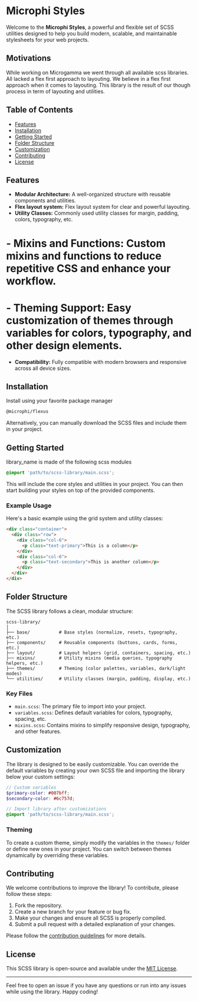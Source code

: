 # Microphi Styles

Welcome to the **Microphi Styles**, a powerful and flexible set of SCSS utilities designed to help you build modern, scalable, and maintainable stylesheets for your web projects.

## Motivations
While working on Microgamma we went through all available scss libraries. All lacked a flex first approach to layouting.
We believe in a flex first approach when it comes to layouting. This library is the result of our though process in term of layouting and utilities.


## Table of Contents

- [Features](#features)
- [Installation](#installation)
- [Getting Started](#getting-started)
- [Folder Structure](#folder-structure)
- [Customization](#customization)
- [Contributing](#contributing)
- [License](#license)

## Features

- **Modular Architecture:** A well-organized structure with reusable components and utilities.
- **Flex layout system:** Flex layout system for clear and powerful layouting.
- **Utility Classes:** Commonly used utility classes for margin, padding, colors, typography, etc.
# - **Mixins and Functions:** Custom mixins and functions to reduce repetitive CSS and enhance your workflow.
# - **Theming Support:** Easy customization of themes through variables for colors, typography, and other design elements.
- **Compatibility:** Fully compatible with modern browsers and responsive across all device sizes.

## Installation

Install using your favorite package manager

```bash
@microphi/flexus
```

Alternatively, you can manually download the SCSS files and include them in your project.

## Getting Started

library_name is made of the following scss modules


```scss
@import 'path/to/scss-library/main.scss';
```

This will include the core styles and utilities in your project. You can then start building your styles on top of the provided components.

### Example Usage

Here's a basic example using the grid system and utility classes:

```html
<div class="container">
  <div class="row">
    <div class="col-6">
      <p class="text-primary">This is a column</p>
    </div>
    <div class="col-6">
      <p class="text-secondary">This is another column</p>
    </div>
  </div>
</div>
```

## Folder Structure

The SCSS library follows a clean, modular structure:

```
scss-library/
│
├── base/           # Base styles (normalize, resets, typography, etc.)
├── components/     # Reusable components (buttons, cards, forms, etc.)
├── layout/         # Layout helpers (grid, containers, spacing, etc.)
├── mixins/         # Utility mixins (media queries, typography helpers, etc.)
├── themes/         # Theming (color palettes, variables, dark/light modes)
└── utilities/      # Utility classes (margin, padding, display, etc.)
```

### Key Files

- `main.scss`: The primary file to import into your project.
- `variables.scss`: Defines default variables for colors, typography, spacing, etc.
- `mixins.scss`: Contains mixins to simplify responsive design, typography, and other features.

## Customization

The library is designed to be easily customizable. You can override the default variables by creating your own SCSS file and importing the library below your custom settings:

```scss
// Custom variables
$primary-color: #007bff;
$secondary-color: #6c757d;

// Import library after customizations
@import 'path/to/scss-library/main.scss';
```

### Theming

To create a custom theme, simply modify the variables in the `themes/` folder or define new ones in your project. You can switch between themes dynamically by overriding these variables.

## Contributing

We welcome contributions to improve the library! To contribute, please follow these steps:

1. Fork the repository.
2. Create a new branch for your feature or bug fix.
3. Make your changes and ensure all SCSS is properly compiled.
4. Submit a pull request with a detailed explanation of your changes.

Please follow the [contribution guidelines](CONTRIBUTING.md) for more details.

## License

This SCSS library is open-source and available under the [MIT License](LICENSE).

---

Feel free to open an issue if you have any questions or run into any issues while using the library. Happy coding!
